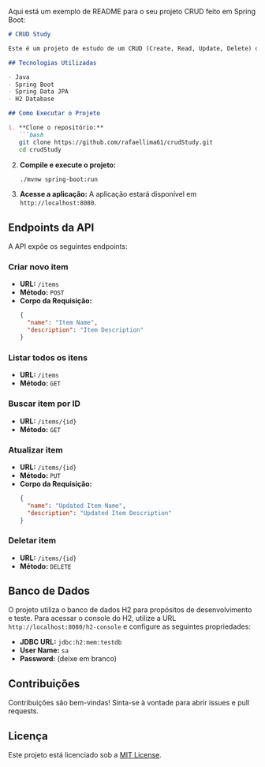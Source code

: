 Aqui está um exemplo de README para o seu projeto CRUD feito em Spring Boot:

```markdown
# CRUD Study

Este é um projeto de estudo de um CRUD (Create, Read, Update, Delete) desenvolvido com Spring Boot.

## Tecnologias Utilizadas

- Java
- Spring Boot
- Spring Data JPA
- H2 Database

## Como Executar o Projeto

1. **Clone o repositório:**
   ```bash
   git clone https://github.com/rafaellima61/crudStudy.git
   cd crudStudy
   ```

2. **Compile e execute o projeto:**
   ```bash
   ./mvnw spring-boot:run
   ```

3. **Acesse a aplicação:**
   A aplicação estará disponível em `http://localhost:8080`.

## Endpoints da API

A API expõe os seguintes endpoints:

### Criar novo item
- **URL:** `/items`
- **Método:** `POST`
- **Corpo da Requisição:**
  ```json
  {
    "name": "Item Name",
    "description": "Item Description"
  }
  ```

### Listar todos os itens
- **URL:** `/items`
- **Método:** `GET`

### Buscar item por ID
- **URL:** `/items/{id}`
- **Método:** `GET`

### Atualizar item
- **URL:** `/items/{id}`
- **Método:** `PUT`
- **Corpo da Requisição:**
  ```json
  {
    "name": "Updated Item Name",
    "description": "Updated Item Description"
  }
  ```

### Deletar item
- **URL:** `/items/{id}`
- **Método:** `DELETE`

## Banco de Dados

O projeto utiliza o banco de dados H2 para propósitos de desenvolvimento e teste. Para acessar o console do H2, utilize a URL `http://localhost:8080/h2-console` e configure as seguintes propriedades:

- **JDBC URL:** `jdbc:h2:mem:testdb`
- **User Name:** `sa`
- **Password:** (deixe em branco)

## Contribuições

Contribuições são bem-vindas! Sinta-se à vontade para abrir issues e pull requests.

## Licença

Este projeto está licenciado sob a [MIT License](LICENSE).

```
